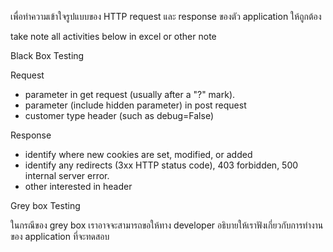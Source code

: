 เพื่อทำความเข้าใจรูปแบบของ HTTP request และ response ของตัว application ให้ถูกต้อง

take note all activities below in excel or other note

Black Box Testing

Request
- parameter in get request (usually after a "?" mark).
- parameter (include hidden parameter) in post request
- customer type header (such as debug=False)



Response
- identify where new cookies are set, modified, or added
- identify any redirects (3xx HTTP status code), 403 forbidden, 500 internal server error.
- other interested in header


Grey box Testing

ในกรณีของ grey box เราอาจจะสามารถขอให้ทาง developer อธิบายให้เราฟังเกี่ยวกับการทำงานของ application ที่จะทดสอบ
